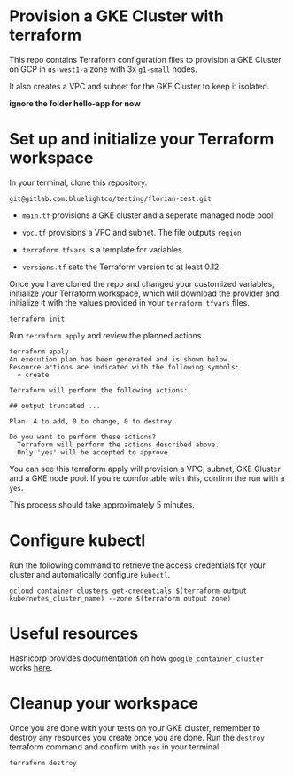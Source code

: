 # Provision a GKE Cluster with terraform

This repo contains Terraform configuration files to provision a GKE Cluster on GCP in `us-west1-a` zone with 3x `g1-small` nodes.

It also creates a VPC and subnet for the GKE Cluster to keep it isolated.

**ignore the folder hello-app for now**

# Set up and initialize your Terraform workspace

In your terminal, clone this repository.
```shell
git@gitlab.com:bluelightco/testing/florian-test.git
```

- `main.tf` provisions a GKE cluster and a seperate managed node pool.

- `vpc.tf` provisions a VPC and subnet. The file outputs `region`

- `terraform.tfvars` is a template for variables.

- `versions.tf` sets the Terraform version to at least 0.12.

Once you have cloned the repo and changed your customized variables, initialize your Terraform workspace, which will download the provider and initialize it with the values provided in your `terraform.tfvars` files.


```shell
terraform init
```
Run `terraform apply`  and review the planned actions.

```shell
terraform apply
An execution plan has been generated and is shown below.
Resource actions are indicated with the following symbols:
  + create

Terraform will perform the following actions:

## output truncated ...

Plan: 4 to add, 0 to change, 0 to destroy.

Do you want to perform these actions?
  Terraform will perform the actions described above.
  Only 'yes' will be accepted to approve.
```
You can see this terraform apply will provision a VPC, subnet, GKE Cluster and a GKE node pool. If you're comfortable with this, confirm the run with a `yes`.

This process should take approximately 5 minutes.

# Configure kubectl

Run the following command to retrieve the access credentials for your cluster and automatically configure `kubectl`.

```shell
gcloud container clusters get-credentials $(terraform output kubernetes_cluster_name) --zone $(terraform output zone)
```
# Useful resources

Hashicorp provides documentation on how `google_container_cluster` works [here](https://registry.terraform.io/providers/hashicorp/google/latest/docs/resources/container_cluster).

# Cleanup your workspace
Once you are done with your tests on your GKE cluster, remember to destroy any resources you create once you are done.
Run the `destroy` terraform command and confirm with `yes` in your terminal.
```shell
terraform destroy
```
